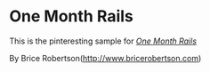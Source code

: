 # One Month Rails

This is the pinteresting sample for
[*One Month Rails*](http://onemonthrails.com)

By Brice Robertson(http://www.bricerobertson.com)
